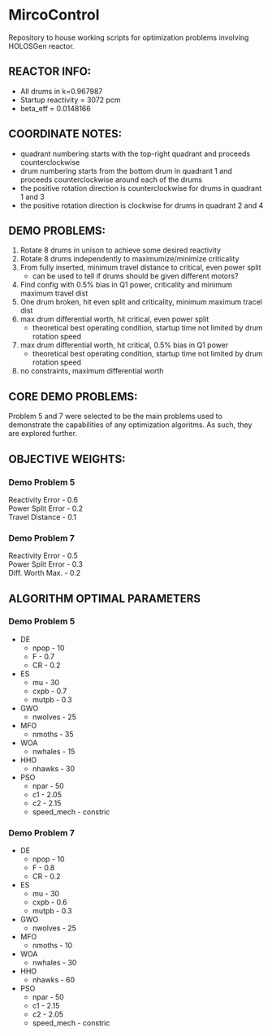 # MircoControl

Repository to house working scripts for optimization problems involving 
HOLOSGen reactor.

## REACTOR INFO:
* All drums in k=0.967987
* Startup reactivity = 3072 pcm
* beta_eff = 0.0148166

## COORDINATE NOTES:
* quadrant numbering starts with the top-right quadrant and proceeds
counterclockwise
* drum numbering starts from the bottom drum in  quadrant 1 and
proceeds counterclockwise around each of the drums
* the positive rotation direction is counterclockwise for drums in quadrant 1 and 3
* the positive rotation direction is clockwise for drums in quadrant 2 and 4

## DEMO PROBLEMS:
1. Rotate 8 drums in unison to achieve some desired reactivity
2. Rotate 8 drums independently to maximumize/minimize criticality
3. From fully inserted, minimum travel distance to critical, even power split
    * can be used to tell if drums should be given different motors?
4. Find config with 0.5% bias in Q1 power, criticality and minimum maximum travel dist
5. One drum broken, hit even split and criticality, minimum maximum tracel dist
6. max drum differential worth, hit critical, even power split
    * theoretical best operating condition, startup time not limited by drum rotation speed
7. max drum differential worth, hit critical, 0.5% bias in Q1 power
    * theoretical best operating condition, startup time not limited by drum rotation speed
8. no constraints, maximum differential worth

## CORE DEMO PROBLEMS:
Problem 5 and 7 were selected to be the main problems used to demonstrate the capabilities of any
optimization algoritms.
As such, they are explored further.

## OBJECTIVE WEIGHTS:
### Demo Problem 5
   Reactivity Error  - 0.6\
   Power Split Error - 0.2\
   Travel Distance   - 0.1
### Demo Problem 7
   Reactivity Error  - 0.5\
   Power Split Error - 0.3\
   Diff. Worth Max.  - 0.2

## ALGORITHM OPTIMAL PARAMETERS
### Demo Problem 5
* DE
    * npop - 10
    * F - 0.7
    * CR - 0.2
* ES
    * mu - 30
    * cxpb - 0.7
    * mutpb - 0.3
* GWO
    * nwolves - 25
* MFO
    * nmoths - 35
* WOA
    * nwhales - 15
* HHO
    * nhawks - 30
* PSO
    * npar - 50
    * c1 - 2.05
    * c2 - 2.15
    * speed_mech - constric

### Demo Problem 7
* DE
    * npop - 10
    * F - 0.8
    * CR - 0.2
* ES
    * mu - 30
    * cxpb - 0.6
    * mutpb - 0.3
* GWO
    * nwolves - 25
* MFO
    * nmoths - 10
* WOA
    * nwhales - 30
* HHO
    * nhawks - 60
* PSO
    * npar - 50
    * c1 - 2.15
    * c2 - 2.05
    * speed_mech - constric




